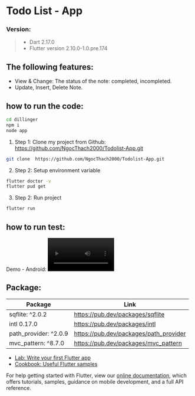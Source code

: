 # Todo List - App

### Version: 
> - Dart 2.17.0
> - Flutter version 2.10.0-1.0.pre.174 


## The following features:
  - View & Change: The status of the note: completed, incompleted.
  - Update, Insert, Delete Note.


## how to run the code: 
```sh
cd dillinger
npm i
node app
```
1.  Step 1: Clone my project from Github: https://github.com/NgocThach2000/Todolist-App.git
```sh
git clone  https://github.com/NgocThach2000/Todolist-App.git
```
2.  Step 2: Setup environment variable 
```sh
flutter doctor -v
flutter pud get
```
3.  Step 2: Run project 
```sh
flutter run
```

## how to run test: 

Demo - Android:
<video src='https://user-images.githubusercontent.com/63405663/154407934-188b087e-3107-4711-8f97-9419ec4183cc.mp4' width=180/>

## Package: 
| Package | Link |
| ------ | ------ |
| sqflite: ^2.0.2 | https://pub.dev/packages/sqflite |
| intl 0.17.0 | https://pub.dev/packages/intl |
| path_provider: ^2.0.9 | https://pub.dev/packages/path_provider |
| mvc_pattern: ^8.7.0 | https://pub.dev/packages/mvc_pattern |

- [Lab: Write your first Flutter app](https://flutter.dev/docs/get-started/codelab)
- [Cookbook: Useful Flutter samples](https://flutter.dev/docs/cookbook)

For help getting started with Flutter, view our
[online documentation](https://flutter.dev/docs), which offers tutorials,
samples, guidance on mobile development, and a full API reference.

